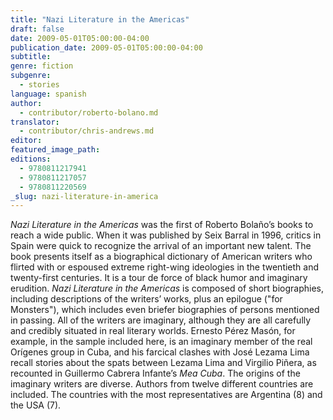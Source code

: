 ```yaml
---
title: "Nazi Literature in the Americas"
draft: false
date: 2009-05-01T05:00:00-04:00
publication_date: 2009-05-01T05:00:00-04:00
subtitle:
genre: fiction
subgenre:
  - stories
language: spanish
author:
  - contributor/roberto-bolano.md
translator:
  - contributor/chris-andrews.md
editor:
featured_image_path:
editions:
  - 9780811217941
  - 9780811217057
  - 9780811220569
_slug: nazi-literature-in-america
---
```


_Nazi Literature in the Americas_ was the first of Roberto Bolaño’s books to reach a wide public. When it was published by Seix Barral in 1996, critics in Spain were quick to recognize the arrival of an important new talent. The book presents itself as a biographical dictionary of American writers who flirted with or espoused extreme right-wing ideologies in the twentieth and twenty-first centuries. It is a tour de force of black humor and imaginary erudition. _Nazi Literature in the Americas_ is composed of short biographies, including descriptions of the writers’ works, plus an epilogue ("for Monsters"), which includes even briefer biographies of persons mentioned in passing. All of the writers are imaginary, although they are all carefully and credibly situated in real literary worlds. Ernesto Pérez Masón, for example, in the sample included here, is an imaginary member of the real Orígenes group in Cuba, and his farcical clashes with José Lezama Lima recall stories about the spats between Lezama Lima and Virgilio Piñera, as recounted in Guillermo Cabrera Infante’s _Mea Cuba_. The origins of the imaginary writers are diverse. Authors from twelve different countries are included. The countries with the most representatives are Argentina (8) and the USA (7).

